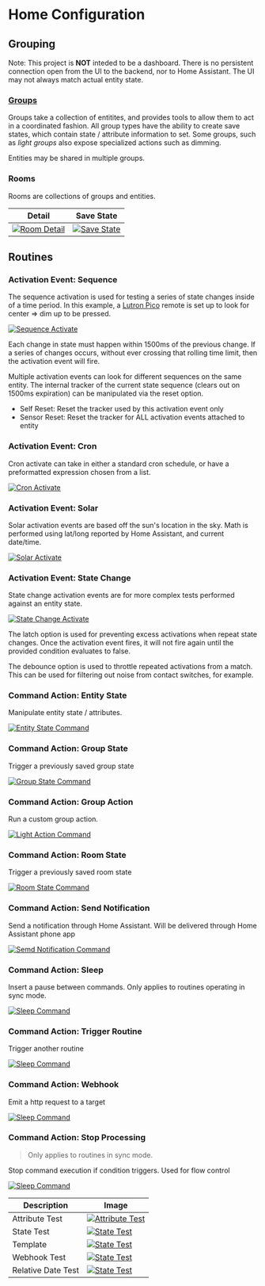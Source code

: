 # Home Configuration

## Grouping

Note: This project is **NOT** inteded to be a dashboard. There is no persistent connection open from the UI to the backend, nor to Home Assistant. The UI may not always match actual entity state.

### [Groups](docs/groups.md)

Groups take a collection of entitites, and provides tools to allow them to act in a coordinated fashion. All group types have the ability to create save states, which contain state / attribute information to set. Some groups, such as *light groups* also expose specialized actions such as dimming.

Entities may be shared in multiple groups.

### Rooms

Rooms are collections of groups and entities.

| Detail | Save State |
| --- | --- |
| [![Room Detail](docs/room.detail.png)](docs/light.group.png) | [![Save State](docs/room.save_state.png)](docs/light.group.save_state.png) |

## Routines

### Activation Event: Sequence

The sequence activation is used for testing a series of state changes inside of a time period. In this example, a [Lutron Pico](https://www.amazon.com/dp/B00KLAXFQ0) remote is set up to look for center => dim up to be pressed.

[![Sequence Activate](docs/sequence.activate.png)](docs/sequence.activate.png)

Each change in state must happen within 1500ms of the previous change. If a series of changes occurs, without ever crossing that rolling time limit, then the activation event will fire.

Multiple activation events can look for different sequences on the same entity. The internal tracker of the current state sequence (clears out on 1500ms expiration) can be manipulated via the reset option.

- Self Reset: Reset the tracker used by this activation event only
- Sensor Reset: Reset the tracker for ALL activation events attached to entity

### Activation Event: Cron

Cron activate can take in either a standard cron schedule, or have a preformatted expression chosen from a list.

[![Cron Activate](docs/cron.activate.png)](docs/cron.activate.png)

### Activation Event: Solar

Solar activation events are based off the sun's location in the sky. Math is performed using lat/long reported by Home Assistant, and current date/time.

[![Solar Activate](docs/solar.activate.png)](docs/solar.activate.png)

### Activation Event: State Change

State change activation events are for more complex tests performed against an entity state.

[![State Change Activate](docs/state-change.activate.png)](docs/state-change.activate.png)

The latch option is used for preventing excess activations when repeat state changes. Once the activation event fires, it will not fire again until the provided condition evaluates to false.

The debounce option is used to throttle repeated activations from a match. This can be used for filtering out noise from contact switches, for example.

### Command Action: Entity State

Manipulate entity state / attributes.

[![Entity State Command](docs/command.entity_state.png)](docs/command.entity_state.png)

### Command Action: Group State

Trigger a previously saved group state

[![Group State Command](docs/command.group_state.png)](docs/command.group_state.png)

### Command Action: Group Action

Run a custom group action.

[![Light Action Command](docs/command.light_group_action.png)](docs/command.light_group_action.png)

### Command Action: Room State

Trigger a previously saved room state

[![Room State Command](docs/command.room_state.png)](docs/command.room_state.png)

### Command Action: Send Notification

Send a notification through Home Assistant. Will be delivered through Home Assistant phone app

[![Semd Notification Command](docs/command.notification.png)](docs/command.notification.png)

### Command Action: Sleep

Insert a pause between commands. Only applies to routines operating in sync mode.

[![Sleep Command](docs/command.sleep.png)](docs/command.sleep.png)

### Command Action: Trigger Routine

Trigger another routine

[![Sleep Command](docs/command.routine.png)](docs/command.routine.png)

### Command Action: Webhook

Emit a http request to a target

[![Sleep Command](docs/command.routine.png)](docs/command.routine.png)

### Command Action: Stop Processing

> Only applies to routines in sync mode.

Stop command execution if condition triggers. Used for flow control

[![Sleep Command](docs/command.routine.png)](docs/command.routine.png)

| Description | Image |
| --- | --- |
| Attribute Test | [![Attribute Test](docs/stop_processing.attribute.png)](docs/stop_processing.attribute.png) |
| State Test | [![State Test](docs/stop_processing.state.png)](docs/stop_processing.state.png) |
| Template | [![State Test](docs/stop_processing.template.png)](docs/stop_processing.template.png) |
| Webhook Test | [![State Test](docs/stop_processing.webhook.png)](docs/stop_processing.webhook.png) |
| Relative Date Test | [![State Test](docs/stop_processing.relative_date.png)](docs/stop_processing.relative_date.png) |
